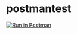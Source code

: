 # postmantest

[![Run in Postman](https://run.pstmn.io/button.svg)](https://toothapps.postman.co/collection/9685280-43ba3506-68a3-4cd1-bcae-66e8cb72e058?source=rip_markdown&env=9685280-a19e8118-f45b-45f4-9210-c5b2056b1f03)
